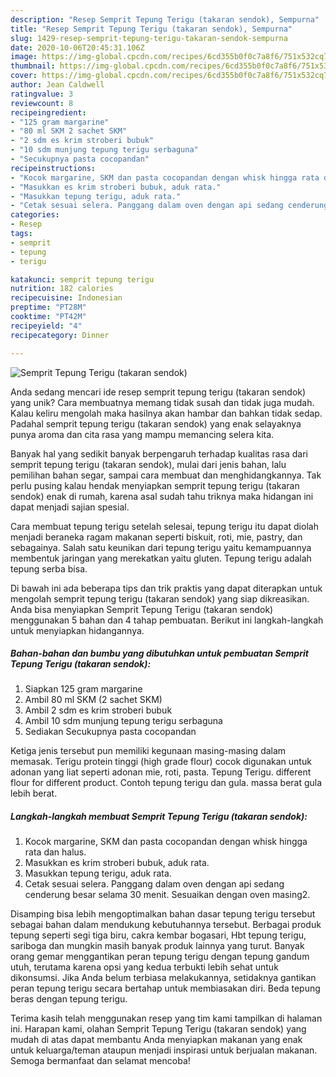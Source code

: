 ```yaml
---
description: "Resep Semprit Tepung Terigu (takaran sendok), Sempurna"
title: "Resep Semprit Tepung Terigu (takaran sendok), Sempurna"
slug: 1429-resep-semprit-tepung-terigu-takaran-sendok-sempurna
date: 2020-10-06T20:45:31.106Z
image: https://img-global.cpcdn.com/recipes/6cd355b0f0c7a8f6/751x532cq70/semprit-tepung-terigu-takaran-sendok-foto-resep-utama.jpg
thumbnail: https://img-global.cpcdn.com/recipes/6cd355b0f0c7a8f6/751x532cq70/semprit-tepung-terigu-takaran-sendok-foto-resep-utama.jpg
cover: https://img-global.cpcdn.com/recipes/6cd355b0f0c7a8f6/751x532cq70/semprit-tepung-terigu-takaran-sendok-foto-resep-utama.jpg
author: Jean Caldwell
ratingvalue: 3
reviewcount: 8
recipeingredient:
- "125 gram margarine"
- "80 ml SKM 2 sachet SKM"
- "2 sdm es krim stroberi bubuk"
- "10 sdm munjung tepung terigu serbaguna"
- "Secukupnya pasta cocopandan"
recipeinstructions:
- "Kocok margarine, SKM dan pasta cocopandan dengan whisk hingga rata dan halus."
- "Masukkan es krim stroberi bubuk, aduk rata."
- "Masukkan tepung terigu, aduk rata."
- "Cetak sesuai selera. Panggang dalam oven dengan api sedang cenderung besar selama 30 menit. Sesuaikan dengan oven masing2."
categories:
- Resep
tags:
- semprit
- tepung
- terigu

katakunci: semprit tepung terigu 
nutrition: 182 calories
recipecuisine: Indonesian
preptime: "PT28M"
cooktime: "PT42M"
recipeyield: "4"
recipecategory: Dinner

---
```



![Semprit Tepung Terigu (takaran sendok)](https://img-global.cpcdn.com/recipes/6cd355b0f0c7a8f6/751x532cq70/semprit-tepung-terigu-takaran-sendok-foto-resep-utama.jpg)

Anda sedang mencari ide resep semprit tepung terigu (takaran sendok) yang unik? Cara membuatnya memang tidak susah dan tidak juga mudah. Kalau keliru mengolah maka hasilnya akan hambar dan bahkan tidak sedap. Padahal semprit tepung terigu (takaran sendok) yang enak selayaknya punya aroma dan cita rasa yang mampu memancing selera kita.

Banyak hal yang sedikit banyak berpengaruh terhadap kualitas rasa dari semprit tepung terigu (takaran sendok), mulai dari jenis bahan, lalu pemilihan bahan segar, sampai cara membuat dan menghidangkannya. Tak perlu pusing kalau hendak menyiapkan semprit tepung terigu (takaran sendok) enak di rumah, karena asal sudah tahu triknya maka hidangan ini dapat menjadi sajian spesial.

Cara membuat tepung terigu setelah selesai, tepung terigu itu dapat diolah menjadi beraneka ragam makanan seperti biskuit, roti, mie, pastry, dan sebagainya. Salah satu keunikan dari tepung terigu yaitu kemampuannya membentuk jaringan yang merekatkan yaitu gluten. Tepung terigu adalah tepung serba bisa.


Di bawah ini ada beberapa tips dan trik praktis yang dapat diterapkan untuk mengolah semprit tepung terigu (takaran sendok) yang siap dikreasikan. Anda bisa menyiapkan Semprit Tepung Terigu (takaran sendok) menggunakan 5 bahan dan 4 tahap pembuatan. Berikut ini langkah-langkah untuk menyiapkan hidangannya.

<!--inarticleads1-->

##### Bahan-bahan dan bumbu yang dibutuhkan untuk pembuatan Semprit Tepung Terigu (takaran sendok):

1. Siapkan 125 gram margarine
1. Ambil 80 ml SKM (2 sachet SKM)
1. Ambil 2 sdm es krim stroberi bubuk
1. Ambil 10 sdm munjung tepung terigu serbaguna
1. Sediakan Secukupnya pasta cocopandan


Ketiga jenis tersebut pun memiliki kegunaan masing-masing dalam memasak. Terigu protein tinggi (high grade flour) cocok digunakan untuk adonan yang liat seperti adonan mie, roti, pasta. Tepung Terigu. different flour for different product. Contoh tepung terigu dan gula. massa berat gula lebih berat. 

<!--inarticleads2-->

##### Langkah-langkah membuat Semprit Tepung Terigu (takaran sendok):

1. Kocok margarine, SKM dan pasta cocopandan dengan whisk hingga rata dan halus.
1. Masukkan es krim stroberi bubuk, aduk rata.
1. Masukkan tepung terigu, aduk rata.
1. Cetak sesuai selera. Panggang dalam oven dengan api sedang cenderung besar selama 30 menit. Sesuaikan dengan oven masing2.


Disamping bisa lebih mengoptimalkan bahan dasar tepung terigu tersebut sebagai bahan dalam mendukung kebutuhannya tersebut. Berbagai produk tepung seperti segi tiga biru, cakra kembar bogasari, Hbt tepung terigu, sariboga dan mungkin masih banyak produk lainnya yang turut. Banyak orang gemar menggantikan peran tepung terigu dengan tepung gandum utuh, terutama karena opsi yang kedua terbukti lebih sehat untuk dikonsumsi. Jika Anda belum terbiasa melakukannya, setidaknya gantikan peran tepung terigu secara bertahap untuk membiasakan diri. Beda tepung beras dengan tepung terigu. 

Terima kasih telah menggunakan resep yang tim kami tampilkan di halaman ini. Harapan kami, olahan Semprit Tepung Terigu (takaran sendok) yang mudah di atas dapat membantu Anda menyiapkan makanan yang enak untuk keluarga/teman ataupun menjadi inspirasi untuk berjualan makanan. Semoga bermanfaat dan selamat mencoba!
